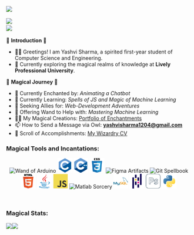 <!-- Ghibli-inspired README -->

<img src="Ghibli_Header.png">

![](https://komarev.com/ghpvc/?username=yashvisharma1204&color=yellow)<br>
![](https://github-profile-trophy.vercel.app/?username=yashvisharma1204&no-bg=true&theme=onedark)
<br>

🌟 **Introduction** 🌟
- 🧙‍♀️ Greetings! I am Yashvi Sharma, a spirited first-year student of Computer Science and Engineering.
- 🏰 Currently exploring the magical realms of knowledge at **Lively Professional University**.

🔮 **Magical Journey** 🔮
- 🔭 Currently Enchanted by: *Animating a Chatbot*
- 🌱 Currently Learning: *Spells of JS and Magic of Machine Learning*
- 👯 Seeking Allies for: *Web-Development Adventures*
- 🤝 Offering Wand to Help with: *Mastering Machine Learning*
- 👨‍💻 My Magical Creations: [Portfolio of Enchantments](https://yashvisharma1204.github.io/Portfolio/)
- 📫 How to Send a Message via Owl: **yashvisharma1204@gmail.com**
- 📄 Scroll of Accomplishments: [My Wizardry CV](https://yashvicv.tiiny.site)

<h3 align="left">Magical Tools and Incantations:</h3>
<p align="center"> <img src="https://cdn.worldvectorlogo.com/logos/arduino-1.svg" alt="Wand of Arduino" width="40" height="40"/> <img src="https://raw.githubusercontent.com/devicons/devicon/master/icons/c/c-original.svg" alt="Casting C" width="40" height="40"/>  <img src="https://raw.githubusercontent.com/devicons/devicon/master/icons/cplusplus/cplusplus-original.svg" alt="C++ Enchantment" width="40" height="40"/>  <img src="https://raw.githubusercontent.com/devicons/devicon/master/icons/css3/css3-original-wordmark.svg" alt="Casting CSS" width="40" height="40"/>  <img src="https://www.vectorlogo.zone/logos/figma/figma-icon.svg" alt="Figma Artifacts" width="40" height="40"/>  <img src="https://www.vectorlogo.zone/logos/git-scm/git-scm-icon.svg" alt="Git Spellbook" width="40" height="40"/>  <img src="https://raw.githubusercontent.com/devicons/devicon/master/icons/html5/html5-original-wordmark.svg" alt="HTML5 Enchantment" width="40" height="40"/>  <img src="https://raw.githubusercontent.com/devicons/devicon/master/icons/java/java-original.svg" alt="Java Incantation" width="40" height="40"/>  <img src="https://raw.githubusercontent.com/devicons/devicon/master/icons/javascript/javascript-original.svg" alt="JavaScript Magic" width="40" height="40"/>  <img src="https://upload.wikimedia.org/wikipedia/commons/2/21/Matlab_Logo.png" alt="Matlab Sorcery" width="40" height="40"/>  <img src="https://raw.githubusercontent.com/devicons/devicon/master/icons/mysql/mysql-original-wordmark.svg" alt="MySQL Potions" width="40" height="40"/>  <img src="https://raw.githubusercontent.com/devicons/devicon/2ae2a900d2f041da66e950e4d48052658d850630/icons/pandas/pandas-original.svg" alt="Pandas Charms" width="40" height="40"/>  <img src="https://raw.githubusercontent.com/devicons/devicon/master/icons/photoshop/photoshop-line.svg" alt="Photoshop Enchantment" width="40" height="40"/>  <img src="https://raw.githubusercontent.com/devicons/devicon/master/icons/python/python-original.svg" alt="Python Spells" width="40" height="40"/>  </p><br>

<h3 align="left">Magical Stats:</h3>

![](https://github-readme-stats.vercel.app/api?username=Yashvisharma1204&theme=vision-friendly-dark&hide_border=true&include_all_commits=true&count_private=true)![](https://github-readme-streak-stats.herokuapp.com/?user=Yashvisharma1204&theme=vision-friendly-dark&hide_border=true)<br/> 
